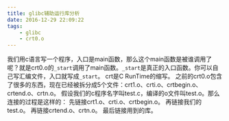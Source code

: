 ```yaml
---
title: glibc辅助运行库分析
date: 2016-12-29 22:09:22
tags:
	- glibc
	- crt0.o
---
```

我们用c语言写一个程序，入口是main函数，那么这个main函数是被谁调用了呢？就是crt0.o的`_start`调用了main函数。`_start`是真正的入口函数。你可以自己写汇编文件，入口就写成`_start`。
crt是C RunTime的缩写。
之前的crt0.o包含了很多的东西，现在已经被拆分成5个文件：crt1.o、crti.o、crtbegin.o、crtend.o、crtn.o。
假设我们的c程序名字叫test.c，编译的o文件叫test.o。那么连接的过程是这样的：
先链接crt1.o、crti.o、crtbegin.o。
再链接我们的test.o。
再链接crtend.o、crtn.o。
最后链接用到的库。



